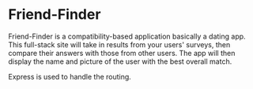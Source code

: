 # Friend-Finder

Friend-Finder is a compatibility-based application basically a dating app. This full-stack site will take in results from your users' surveys, then compare their answers with those from other users. The app will then display the name and picture of the user with the best overall match. 

Express is used to handle the routing.

